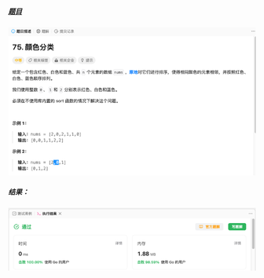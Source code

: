 ##### [题目](https://leetcode.cn/problems/sort-colors/?envType=study-plan-v2&envId=top-100-liked)
![pic](img.png)
##### 结果：
![pic](result.png)